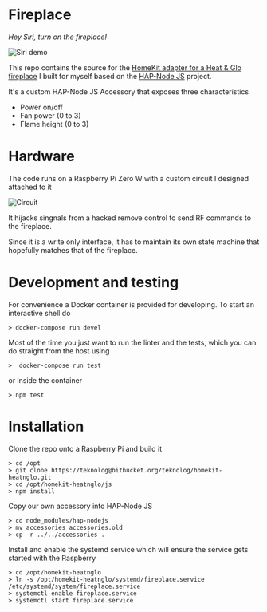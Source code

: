 # Fireplace

_Hey Siri, turn on the fireplace!_

![Siri demo](https://i.imgur.com/aD7LcDW.gif)

This repo contains the source for the [HomeKit adapter for a Heat & Glo fireplace](https://imgur.com/a/CZCnx) I built for myself based on the [HAP-Node JS](https://github.com/KhaosT/HAP-NodeJS) project. 

It's a custom HAP-Node JS Accessory that exposes three characteristics
* Power on/off
* Fan power  (0 to 3)
* Flame height (0 to 3)

# Hardware

The code runs on a Raspberry Pi Zero W with a custom circuit I designed attached to it

![Circuit](https://i.imgur.com/YSO4GKb.jpg)

It hijacks singnals from a hacked remove control to send RF commands to the fireplace. 

Since it is a write only interface, it has to maintain its own state machine that hopefully matches that of the fireplace.

# Development and testing
For convenience a Docker container is provided for developing. To start an interactive shell do

```
> docker-compose run devel
```

Most of the time you just want to run the linter and the tests, which you can do straight from the host using

```
>  docker-compose run test
```

or inside the container 

```
> npm test
```

# Installation
Clone the repo onto a Raspberry Pi and build it

```
> cd /opt
> git clone https://teknolog@bitbucket.org/teknolog/homekit-heatnglo.git
> cd /opt/homekit-heatnglo/js
> npm install
```

Copy our own accessory into HAP-Node JS

```
> cd node_modules/hap-nodejs
> mv accessories accessories.old
> cp -r ../../accessories .
```

Install and enable the systemd service which will ensure the service gets started with the Raspberry

```
> cd /opt/homekit-heatnglo
> ln -s /opt/homekit-heatnglo/systemd/fireplace.service /etc/systemd/system/fireplace.service
> systemctl enable fireplace.service
> systemctl start fireplace.service
```
